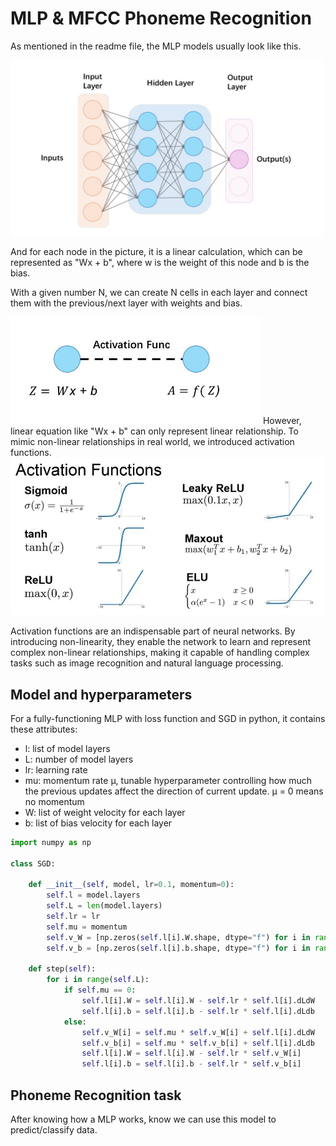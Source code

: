 # MLP & MFCC Phoneme Recognition

As mentioned in the readme file, the MLP models usually look like this.

<img src="mlp.jpg" width="500" />

And for each node in the picture, it is a linear calculation, which can be represented as "Wx + b", where w is the weight of this node and b is the bias. 

With a given number N, we can create N cells in each layer and connect them with the previous/next layer with weights and bias.

<img src="cell.jpg" width="400" />
However, linear equation like "Wx + b" can only represent linear relationship. To mimic non-linear relationships in real world, we introduced activation functions.


<img src="activation.jpg" width="500" />

Activation functions are an indispensable part of neural networks. By introducing non-linearity, they enable the network to learn and represent complex non-linear relationships, 
making it capable of handling complex tasks such as image recognition and natural language processing.

## Model and hyperparameters
For a fully-functioning MLP with loss function and SGD in python, it contains these attributes:
- l: list of model layers
- L: number of model layers
- lr: learning rate
- mu: momentum rate µ, tunable hyperparameter controlling how much the previous updates affect
the direction of current update. µ = 0 means no momentum
- W: list of weight velocity for each layer
- b: list of bias velocity for each layer

```python
import numpy as np

class SGD:

    def __init__(self, model, lr=0.1, momentum=0):
        self.l = model.layers
        self.L = len(model.layers)
        self.lr = lr
        self.mu = momentum
        self.v_W = [np.zeros(self.l[i].W.shape, dtype="f") for i in range(self.L)]
        self.v_b = [np.zeros(self.l[i].b.shape, dtype="f") for i in range(self.L)]

    def step(self):
        for i in range(self.L):
            if self.mu == 0:
                self.l[i].W = self.l[i].W - self.lr * self.l[i].dLdW
                self.l[i].b = self.l[i].b - self.lr * self.l[i].dLdb
            else:
                self.v_W[i] = self.mu * self.v_W[i] + self.l[i].dLdW
                self.v_b[i] = self.mu * self.v_b[i] + self.l[i].dLdb
                self.l[i].W = self.l[i].W - self.lr * self.v_W[i]
                self.l[i].b = self.l[i].b - self.lr * self.v_b[i]
```

## Phoneme Recognition task
After knowing how a MLP works, know we can use this model to predict/classify data. 


